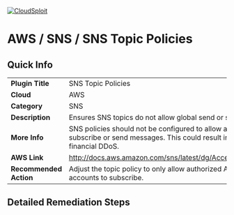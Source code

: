[![CloudSploit](https://cloudsploit.com/img/logo-big-text-100.png "CloudSploit")](https://cloudsploit.com)

# AWS / SNS / SNS Topic Policies

## Quick Info

| | |
|-|-|
| **Plugin Title** | SNS Topic Policies |
| **Cloud** | AWS |
| **Category** | SNS |
| **Description** | Ensures SNS topics do not allow global send or subscribe. |
| **More Info** | SNS policies should not be configured to allow any AWS user to subscribe or send messages. This could result in data leakage or financial DDoS. |
| **AWS Link** | http://docs.aws.amazon.com/sns/latest/dg/AccessPolicyLanguage.html |
| **Recommended Action** | Adjust the topic policy to only allow authorized AWS users in known accounts to subscribe. |

## Detailed Remediation Steps

